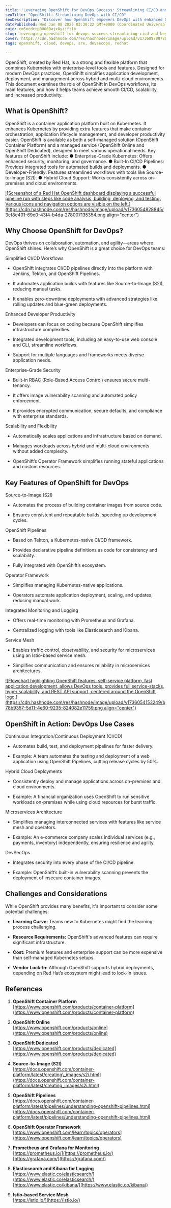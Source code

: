 ```yaml
---
title: "Leveraging OpenShift for DevOps Success: Streamlining CI/CD and Beyond"
seoTitle: "OpenShift: Streamlining DevOps with CI/CD"
seoDescription: "Discover how OpenShift empowers DevOps with enhanced CI/CD, scalability, and productivity in hybrid and multi-cloud environments"
datePublished: Wed Jan 08 2025 03:30:22 GMT+0000 (Coordinated Universal Time)
cuid: cm5ncdctp00060ajx0yzjft1b
slug: leveraging-openshift-for-devops-success-streamlining-cicd-and-beyond
cover: https://cdn.hashnode.com/res/hashnode/image/upload/v1736097097289/f89b38d0-c215-4b5d-aeb4-944c67bd248c.png
tags: openshift, cloud, devops, sre, devsecops, redhat

---
```


OpenShift, created by Red Hat, is a strong and flexible platform that combines Kubernetes with enterprise-level tools and features. Designed for modern DevOps practices, OpenShift simplifies application development, deployment, and management across hybrid and multi-cloud environments. This document examines the role of OpenShift in DevOps workflows, its main features, and how it helps teams achieve smooth CI/CD, scalability, and increased productivity.

## What is OpenShift?

OpenShift is a container application platform built on Kubernetes. It enhances Kubernetes by providing extra features that make container orchestration, application lifecycle management, and developer productivity easier. OpenShift is available as both a self-managed solution (OpenShift Container Platform) and a managed service (OpenShift Online and OpenShift Dedicated), designed to meet various operational needs. Key features of OpenShift include: ● Enterprise-Grade Kubernetes: Offers enhanced security, monitoring, and governance. ● Built-In CI/CD Pipelines: Provides integrated tools for automated builds and deployments. ● Developer-Friendly: Features streamlined workflows with tools like Source-to-Image (S2I). ● Hybrid Cloud Support: Works consistently across on-premises and cloud environments.

[![Screenshot of a Red Hat OpenShift dashboard displaying a successful pipeline run with steps like code analysis, building, deploying, and testing. Various icons and navigation options are visible on the left.](https://cdn.hashnode.com/res/hashnode/image/upload/v1736054828845/3cf8e401-69e0-43f4-b4da-278007135354.png align="center")](https://www.redhat.com/rhdc/managed-files/openshift-hero-img-ohs1.png)

## Why Choose OpenShift for DevOps?

DevOps thrives on collaboration, automation, and agility—areas where OpenShift shines. Here’s why OpenShift is a great choice for DevOps teams:

Simplified CI/CD Workflows

* OpenShift integrates CI/CD pipelines directly into the platform with Jenkins, Tekton, and OpenShift Pipelines.
    
* It automates application builds with features like Source-to-Image (S2I), reducing manual tasks.
    
* It enables zero-downtime deployments with advanced strategies like rolling updates and blue-green deployments.
    

Enhanced Developer Productivity

* Developers can focus on coding because OpenShift simplifies infrastructure complexities.
    
* Integrated development tools, including an easy-to-use web console and CLI, streamline workflows.
    
* Support for multiple languages and frameworks meets diverse application needs.
    

Enterprise-Grade Security

* Built-in RBAC (Role-Based Access Control) ensures secure multi-tenancy.
    
* It offers image vulnerability scanning and automated policy enforcement.
    
* It provides encrypted communication, secure defaults, and compliance with enterprise standards.
    

Scalability and Flexibility

* Automatically scales applications and infrastructure based on demand.
    
* Manages workloads across hybrid and multi-cloud environments without added complexity.
    
* OpenShift’s Operator Framework simplifies running stateful applications and custom resources.
    

## Key Features of OpenShift for DevOps

Source-to-Image (S2I)

* Automates the process of building container images from source code.
    
* Ensures consistent and repeatable builds, speeding up development cycles.
    

OpenShift Pipelines

* Based on Tekton, a Kubernetes-native CI/CD framework.
    
* Provides declarative pipeline definitions as code for consistency and scalability.
    
* Fully integrated with OpenShift’s ecosystem.
    

Operator Framework

* Simplifies managing Kubernetes-native applications.
    
* Operators automate application deployment, scaling, and updates, reducing manual work.
    

Integrated Monitoring and Logging

* Offers real-time monitoring with Prometheus and Grafana.
    
* Centralized logging with tools like Elasticsearch and Kibana.
    

Service Mesh

* Enables traffic control, observability, and security for microservices using an Istio-based service mesh.
    
* Simplifies communication and ensures reliability in microservices architectures.
    

[![Flowchart highlighting OpenShift features: self-service platform, fast application development, allows DevOps tools, provides full service-stacks, hyper scalability, and REST API support, centered around the OpenShift logo.](https://cdn.hashnode.com/res/hashnode/image/upload/v1736054153249/b78b9357-5d11-4e60-9235-824082e11759.png align="center")](https://medium.com/@Raghvendra_Tyagi/all-about-open-shift-142408277bc0)

## OpenShift in Action: DevOps Use Cases

Continuous Integration/Continuous Deployment (CI/CD)

* Automates build, test, and deployment pipelines for faster delivery.
    
* Example: A team automates the testing and deployment of a web application using OpenShift Pipelines, cutting release cycles by 50%.
    

Hybrid Cloud Deployments

* Consistently deploy and manage applications across on-premises and cloud environments.
    
* Example: A financial organization uses OpenShift to run sensitive workloads on-premises while using cloud resources for burst traffic.
    

Microservices Architecture

* Simplifies managing interconnected services with features like service mesh and operators.
    
* Example: An e-commerce company scales individual services (e.g., payments, inventory) independently, ensuring resilience and agility.
    

DevSecOps

* Integrates security into every phase of the CI/CD pipeline.
    
* Example: OpenShift’s built-in vulnerability scanning prevents the deployment of insecure container images.
    

## Challenges and Considerations

While OpenShift provides many benefits, it's important to consider some potential challenges:

* **Learning Curve:** Teams new to Kubernetes might find the learning process challenging.
    
* **Resource Requirements:** OpenShift's advanced features can require significant infrastructure.
    
* **Cost:** Premium features and enterprise support can be more expensive than self-managed Kubernetes setups.
    
* **Vendor Lock-In:** Although OpenShift supports hybrid deployments, depending on Red Hat’s ecosystem might lead to lock-in issues.
    

## References

1. **OpenShift Container Platform**  
    [https://www.openshift.com/products/container-platform](https://www.openshift.com/products/container-platform)
    
2. **OpenShift Online**  
    [https://www.openshift.com/products/online](https://www.openshift.com/products/online)
    
3. **OpenShift Dedicated**  
    [https://www.openshift.com/products/dedicated](https://www.openshift.com/products/dedicated)
    
4. **Source-to-Image (S2I)**  
    [https://docs.openshift.com/container-platform/latest/creating\_images/s2i.html](https://docs.openshift.com/container-platform/latest/creating_images/s2i.html)
    
5. **OpenShift Pipelines**  
    [https://docs.openshift.com/container-platform/latest/pipelines/understanding-openshift-pipelines.html](https://docs.openshift.com/container-platform/latest/pipelines/understanding-openshift-pipelines.html)
    
6. **OpenShift Operator Framework**  
    [https://www.openshift.com/learn/topics/operators](https://www.openshift.com/learn/topics/operators)
    
7. **Prometheus and Grafana for Monitoring**  
    [https://prometheus.io/](https://prometheus.io/)  
    [https://grafana.com/](https://grafana.com/)
    
8. **Elasticsearch and Kibana for Logging**  
    [https://www.elastic.co/elasticsearch/](https://www.elastic.co/elasticsearch/)  
    [https://www.elastic.co/kibana/](https://www.elastic.co/kibana/)
    
9. **Istio-based Service Mesh**  
    [https://istio.io/](https://istio.io/)